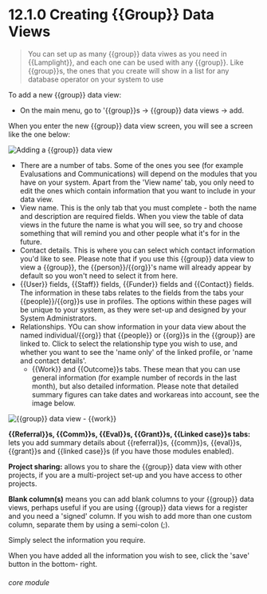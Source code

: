 # 12.1.0    Creating {{Group}} Data Views

> You can set up as many {{group}} data viwes as you need in {{Lamplight}}, and each one can be used with any {{group}}. Like {{group}}s, the ones that you create will show in a list for any database operator on your system to use

To add a new {{group}} data view:

- On the main menu, go to '{{group}}s -> {{group}} data views -> add.

When you enter the new {{group}} data view screen, you will see a screen like the one below:

![Adding a {{group}} data view](111a.png)

-  There are a number of tabs. Some of the ones you see (for example Evalusations and Communications) will depend on the modules that you have on your system. Apart from the 'View name' tab, you only need to edit the ones which contain information that you want to include in your data view. 
  - View name. This is the only tab that you must complete - both the name and description are required fields. When you view the table of data views in the future the name is what you will see, so try and choose something that will remind you and other people what it's for in the future. 
  - Contact details. This is where you can select which contact information you'd like to see. Please note that if you use this {{group}} data view to view a {{group}}, the {{person}}/{{org}}'s name will already appear by default so you won't need to select it from here.
  - {{User}} fields, {{Staff}} fields, {{Funder}} fields and {{Contact}} fields. The information in these tabs relates to the fields from the tabs your {{people}}/{{org}}s use in profiles. The options within these pages will be unique to your system, as they were set-up and designed by your System Administrators.
- Relationships. YOu can show information in your data view about the named individual/{{org}} that {{people}} or {{org}}s in the {{group}} are linked to. Click to select the relationship type you wish to use, and whether you want to see the 'name only' of the linked profile, or 'name and contact details'.
  - {{Work}} and {{Outcome}}s tabs. These mean that you can use general information (for example number of records in the last month), but also detailed information. Please note that detailed summary figures can take dates and workareas into account, see the image below.
  
  
![{{group}} data view - {{work}}](111b.png)


**{{Referral}}s, {{Comm}}s, {{Eval}}s, {{Grant}}s, {{Linked case}}s tabs:** lets you add summary details about {{referral}}s, {{comm}}s, {{eval}}s, {{grant}}s and {{linked case}}s (if you have those modules enabled).

**Project sharing:** allows you to share the {{group}} data view with other projects, if you are a multi-project set-up and you have access to other projects.

**Blank column(s)** means you can add blank columns to your {{group}} data views, perhaps useful if you are using {{group}} data views for a register and you need a 'signed' column. If you wish to add more than one custom column, separate them by using a semi-colon (;).

Simply select the information you require.

When you have added all the information you wish to see, click the 'save' button in the bottom- right. 


###### core module

